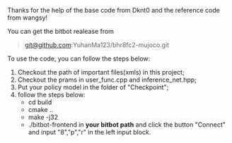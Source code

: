 Thanks for the help of the base code from Dknt0 and the reference code from wangsy!

You can get the bitbot realease from 
> git@github.com:YuhanMa123/bhr8fc2-mujoco.git

To use the code, you can follow the steps below:
1. Checkout the path of important files(xmls) in this project;
2. Checkout the prams in user_func.cpp and inference_net.hpp;
3. Put your policy model in the folder of "Checkpoint";
4. follow the steps below:
   * cd build
   * cmake .. 
   * make -j32
   * ./bitbot-frontend in **your bitbot path** and click the button "Connect" and input "8","p","r" in the left input block.

